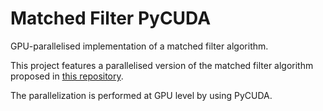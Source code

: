 # Matched Filter PyCUDA
GPU-parallelised implementation of a matched filter algorithm.

This project features a parallelised version of the matched filter algorithm proposed in [this repository](https://github.com/luibo/matched-filter-py).

The parallelization is performed at GPU level by using PyCUDA.
